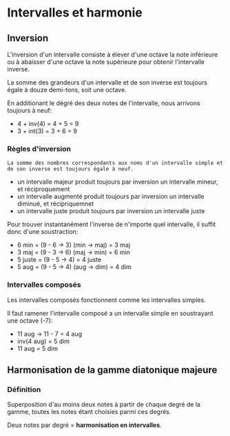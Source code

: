 # Intervalles et harmonie

## Inversion

L'inversion d'un intervalle consiste à élever d'une octave la note inférieure ou à abaisser d'une octave la note supérieure pour obtenir l'intervalle inverse.

La somme des grandeurs d'un intervalle et de son inverse est toujours égale à douze demi-tons, soit une octave.

En additionant le dégré des deux notes de l'intervalle, nous arrivons toujours à neuf:

- 4 + inv(4) = 4 + 5 = 9
- 3 + int(3) = 3 + 6 = 9


### Règles d'inversion

    La somme des nombres correspondants aux noms d'un intervalle simple et de son inverse est toujours égale à neuf.

- un intervalle majeur produit toujours par inversion un intervalle mineur, et réciproquement
- un intervalle augmenté produit toujours par inversion un intervalle diminué, et récipriquemnet
- un intervalle juste produit toujours par inversion un intervalle juste

Pour trouver instantanément l'inverse de n'importe quel intervalle, il suffit donc d'une soustraction:

  - 6 min = (9 - 6 -> 3) (min -> maj) = 3 maj
  - 3 maj = (9 - 3 -> 6) (maj -> min) = 6 min
  - 5 juste = (9 - 5 -> 4) = 4 juste
  - 5 aug = (9 - 5 -> 4) (aug -> dim) = 4 dim


### Intervalles composés

Les intervalles composés fonctionnent comme les intervalles simples.

Il faut ramener l'intervalle composé a un intervalle simple en soustrayant une octave (-7):

  - 11 aug -> 11 - 7 = 4 aug
  - inv(4 aug) = 5 dim
  - 11 aug = 5 dim


## Harmonisation de la gamme diatonique majeure

### Définition

Superposition d'au moins deux notes à partir de chaque degré de la gamme, toutes les notes étant choisies parmi ces degrés.

Deux notes par degré = **harmonisation en intervalles**.



